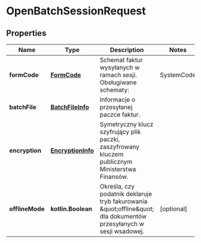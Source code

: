 
# OpenBatchSessionRequest

## Properties
| Name | Type | Description | Notes |
| ------------ | ------------- | ------------- | ------------- |
| **formCode** | [**FormCode**](FormCode.md) | Schemat faktur wysyłanych w ramach sesji.  Obsługiwane schematy: | SystemCode | SchemaVersion | Value | | --- | --- | --- | | FA (2) | 1-0E | FA | | FA (3) | 1-0E | FA |  |  |
| **batchFile** | [**BatchFileInfo**](BatchFileInfo.md) | Informacje o przesyłanej paczce faktur. |  |
| **encryption** | [**EncryptionInfo**](EncryptionInfo.md) | Symetryczny klucz szyfrujący plik paczki, zaszyfrowany kluczem publicznym Ministerstwa Finansów. |  |
| **offlineMode** | **kotlin.Boolean** | Określa, czy podatnik deklaruje tryb fakurowania \&quot;offline\&quot; dla dokumentów przesyłanych w sesji wsadowej. |  [optional] |



